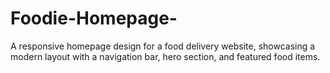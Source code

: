 # Foodie-Homepage-
A responsive homepage design for a food delivery website, showcasing a modern layout with a navigation bar, hero section, and featured food items.
